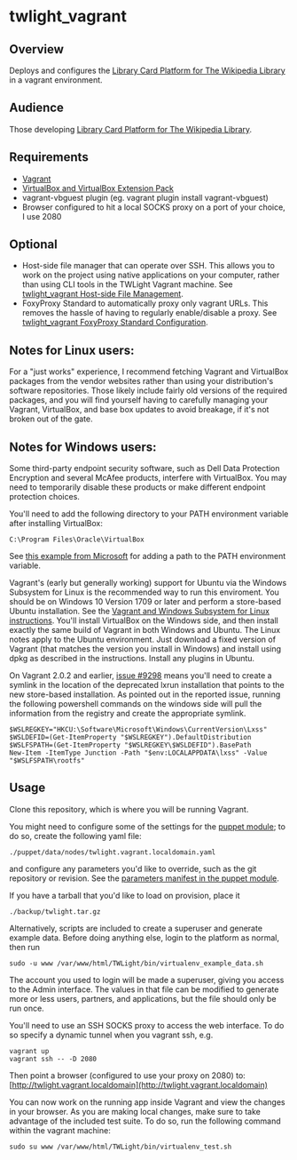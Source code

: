 # twlight_vagrant

## Overview

Deploys and configures the [Library Card Platform for The Wikipedia Library](https://github.com/WikipediaLibrary/TWLight) in a vagrant environment.

## Audience

Those developing [Library Card Platform for The Wikipedia Library](https://github.com/WikipediaLibrary/TWLight).

## Requirements
* [Vagrant](https://www.vagrantup.com/downloads.html)
* [VirtualBox and VirtualBox Extension Pack](https://www.virtualbox.org/wiki/Downloads)
* vagrant-vbguest plugin (eg. vagrant plugin install vagrant-vbguest)
* Browser configured to hit a local SOCKS proxy on a port of your choice, I use 2080

## Optional
* Host-side file manager that can operate over SSH. This allows you to work on the project using native applications on your computer, rather than using CLI tools in the TWLight Vagrant machine. See [twlight_vagrant Host-side File Management](docs/host_side_file_management.md).
* FoxyProxy Standard to automatically proxy only vagrant URLs. This removes the hassle of having to regularly enable/disable a proxy. See [twlight_vagrant FoxyProxy Standard Configuration](docs/foxyproxy.md).

## Notes for Linux users:

For a "just works" experience, I recommend fetching Vagrant and VirtualBox packages from the vendor websites rather than using your distribution's software repositories. Those likely include fairly old versions of the required packages, and you will find yourself having to carefully managing your Vagrant, VirtualBox, and base box updates to avoid breakage, if it's not broken out of the gate.

## Notes for Windows users:

Some third-party endpoint security software, such as Dell Data Protection Encryption and several McAfee products, interfere with VirtualBox. You may need to temporarily disable these products or make different endpoint protection choices. 

You'll need to add the following directory to your PATH environment variable after installing VirtualBox:

```
C:\Program Files\Oracle\VirtualBox
```

See [this example from Microsoft](https://msdn.microsoft.com/en-us/library/office/ee537574.aspx) for adding a path to the PATH environment variable.

Vagrant's (early but generally working) support for Ubuntu via the Windows Subsystem for Linux is the recommended way to run this enviroment. You should be on Windows 10 Version 1709 or later and perform a store-based Ubuntu installation. See the [Vagrant and Windows Subsystem for Linux instructions](https://www.vagrantup.com/docs/other/wsl.html). You'll install VirtualBox on the Windows side, and then install exactly the same build of Vagrant in both Windows and Ubuntu. The Linux notes apply to the Ubuntu environment. Just download a fixed version of Vagrant (that matches the version you install in Windows) and install using dpkg as described in the instructions. Install any plugins in Ubuntu.

On Vagrant 2.0.2 and earlier, [issue #9298](https://github.com/hashicorp/vagrant/issues/9298) means you'll need to create a symlink in the location of the deprecated lxrun installation that points to the new store-based installation. As pointed out in the reported issue, running the following powershell commands on the windows side will pull the information from the registry and create the appropriate symlink.

```
$WSLREGKEY="HKCU:\Software\Microsoft\Windows\CurrentVersion\Lxss"
$WSLDEFID=(Get-ItemProperty "$WSLREGKEY").DefaultDistribution
$WSLFSPATH=(Get-ItemProperty "$WSLREGKEY\$WSLDEFID").BasePath
New-Item -ItemType Junction -Path "$env:LOCALAPPDATA\lxss" -Value "$WSLFSPATH\rootfs"
```

## Usage

Clone this repository, which is where you will be running Vagrant.

You might need to configure some of the settings for the [puppet module](https://github.com/WikipediaLibrary/twlight_puppet); to do so, create the following yaml file:
```
./puppet/data/nodes/twlight.vagrant.localdomain.yaml
```
and configure any parameters you'd like to override, such as the git repository or revision. See the [parameters manifest in the puppet module](https://github.com/WikipediaLibrary/twlight_puppet/blob/master/manifests/params.pp).

If you have a tarball that you'd like to load on provision, place it

```
./backup/twlight.tar.gz
```

Alternatively, scripts are included to create a superuser and generate example data. Before doing anything else, login to the platform as normal, then run

```
sudo -u www /var/www/html/TWLight/bin/virtualenv_example_data.sh
```

The account you used to login will be made a superuser, giving you access to the Admin interface. The values in that file can be modified to generate more or less users, partners, and applications, but the file should only be run once.

You'll need to use an SSH SOCKS proxy to access the web interface.
To do so specify a dynamic tunnel when you vagrant ssh, e.g.
```
vagrant up
vagrant ssh -- -D 2080

```
Then point a browser (configured to use your proxy on 2080) to:
[http://twlight.vagrant.localdomain](http://twlight.vagrant.localdomain)

You can now work on the running app inside Vagrant and view the changes in your browser.
As you are making local changes, make sure to take advantage of the included test suite. To do so, run the following command within the vagrant machine:

```
sudo su www /var/www/html/TWLight/bin/virtualenv_test.sh
```
